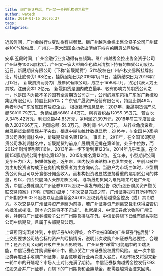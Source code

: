 ```yaml
---
title: 继广州证券后，广州又一金融机构也将易主
author: wetech
date: 2019-01-16 20:26:27
tags: 
categories: 
---
```

近段时间，广州金融行业变动得有些频繁。继广州越秀金控出售全资子公司广州证券100%股权后，广州又一家大型国企也欲出清旗下持有的期货公司股权。
<!-- more -->
安卓
近段时间，广州金融行业变动得有些频繁。继广州越秀金控出售全资子公司广州证券100%股权后，广州又一家大型国企也欲出清旗下持有的期货公司股权。
近日，新晟期货有限公司（下称“新晟期货”）51%股权在广州产权交易所挂牌出让，转让底价为1.68亿元，挂牌起始日为2019年1月11日，挂牌结束日为2019年2月12日。
新晟期货前身为广晟期货有限公司，成立于1996年1月，法定代表人为王其敢，注册资本1.2亿元。
新晟期货是国内成立最早、较有影响力的期货公司之一，也是国内为数不多的国有全资期货公司之一，公司的股东包括广东省广新控股集团有限公司，持股比例51%；广东省广晟资产经营有限公司，持股比例49%，两者均为广东省属国有独资企业。
根据挂牌信息显示：2017年，新晟期货资产总额58916.79万元，负债总额46861.44万元，所有者权益12055.35万元，营业收入3415.42万元，利润总额44.83万元，净利润21.39万元，2018年前三季度营业收入2037.66万元，利润总额-59.3万元，净利润-44.47万元。
从行业角度来看，新晟期货业绩表现并不突出，根据中期协统计数据显示：2016年，在全国149家期货公司净利润排名中，新晟期货排名第119位。
事实上，2011年，在全国160家期货公司净利润排名中，新晟期货的前身广晟期货还排在第81位，处于中位数，而2012年则滑落到第116位，2013年进一步下滑到第123位，2014年几乎垫底，在全国150家期货公司中排名第137位，2015年排名第122位。
近年来，小型期货公司竞争压力巨大，据媒体报道，近年来，国内投资者结构正在发生变化，早前以散户为主的投资者构成正在向机构投资者为主方向转变。当散户为市场主体时，小型期货公司尚且可以分食部分佣金收入，而机构投资者显然更加看重的是期货公司的体量，所以，佣金只能涌入头部期货公司。
与新晟期货同为难兄难弟的是广州期货，中信证券就购买广州证券100%股权一事发布的公告《发行股份购买资产暨关联交易预案》(下称《预案》)显示：“本次交易完成之前，广州证券拟将其所持有的广州期货99.03%股权以及金鹰基金24.01%股权剥离给越秀金控及（或）其关联方。本次交易以广州证券资产剥离为前提，若广州证券资产剥离交易未获得监管机构批准或核准，则本次交易将不予实施”。
也就是说，中信证券此次收购广州证券，特别将广州证券控股子公司广州期货排除在外。中信证券旗下已经有嫡系期货公司中信期货，且属于头部期货公司。
 
 
上证所问询函关注到，中信证券AA的评级，会不会被BBB的广州证券“拖后腿”？
上交所要求公司结合标的资产的亏损情况，说明此次收购广州证券的必要性、合理性；是否会对公司的评级产生负面影响等。
广州证券“踩雷”可能退市的坚瑞沃能，中信证券在并购调研审计中，重点关注广州证券股权质押风险。
这一次中信证券再度出手收购广州证券，是否意味着行业再次进入谷底，A股市场又将迎来新一轮牛市的开端呢？市场人士对此充满了期待。
中信证券拟向越秀金控发行7.93亿股来合并广州证券，而旗下的广州期货和金鹰基金，都需要越秀金控来回购。
